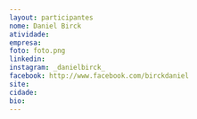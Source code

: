 ```yaml
---
layout: participantes
nome: Daniel Birck
atividade: 
empresa: 
foto: foto.png
linkedin: 
instagram: _danielbirck_
facebook: http://www.facebook.com/birckdaniel
site: 
cidade:
bio: 
---
```

